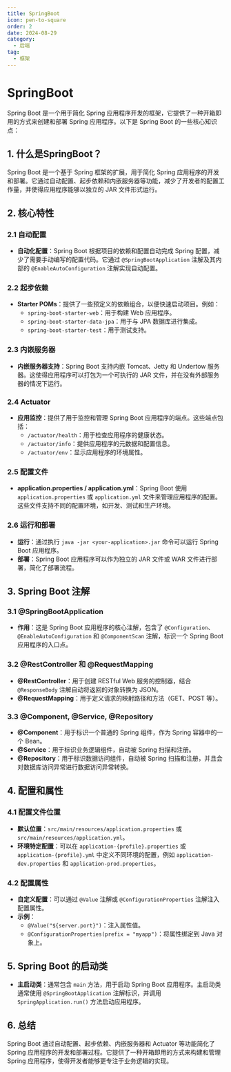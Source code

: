 ```yaml
---
title: SpringBoot
icon: pen-to-square
order: 2
date: 2024-08-29
category:
  - 后端
tag:
  - 框架
---
```


# SpringBoot

Spring Boot 是一个用于简化 Spring 应用程序开发的框架，它提供了一种开箱即用的方式来创建和部署 Spring 应用程序。以下是 Spring Boot 的一些核心知识点：

## 1. 什么是SpringBoot？

Spring Boot 是一个基于 Spring 框架的扩展，用于简化 Spring 应用程序的开发和部署。它通过自动配置、起步依赖和内嵌服务器等功能，减少了开发者的配置工作量，并使得应用程序能够以独立的 JAR 文件形式运行。

## 2. 核心特性

### 2.1 自动配置

- **自动化配置**：Spring Boot 根据项目的依赖和配置自动完成 Spring 配置，减少了需要手动编写的配置代码。它通过 `@SpringBootApplication` 注解及其内部的 `@EnableAutoConfiguration` 注解实现自动配置。

### 2.2 起步依赖

- **Starter POMs**：提供了一些预定义的依赖组合，以便快速启动项目。例如：
  - `spring-boot-starter-web`：用于构建 Web 应用程序。
  - `spring-boot-starter-data-jpa`：用于与 JPA 数据库进行集成。
  - `spring-boot-starter-test`：用于测试支持。

### 2.3 内嵌服务器

- **内嵌服务器支持**：Spring Boot 支持内嵌 Tomcat、Jetty 和 Undertow 服务器。这使得应用程序可以打包为一个可执行的 JAR 文件，并在没有外部服务器的情况下运行。

### 2.4 Actuator

- **应用监控**：提供了用于监控和管理 Spring Boot 应用程序的端点。这些端点包括：
  - `/actuator/health`：用于检查应用程序的健康状态。
  - `/actuator/info`：提供应用程序的元数据和配置信息。
  - `/actuator/env`：显示应用程序的环境属性。

### 2.5 配置文件

- **application.properties / application.yml**：Spring Boot 使用 `application.properties` 或 `application.yml` 文件来管理应用程序的配置。这些文件支持不同的配置环境，如开发、测试和生产环境。

### 2.6 运行和部署

- **运行**：通过执行 `java -jar <your-application>.jar` 命令可以运行 Spring Boot 应用程序。
- **部署**：Spring Boot 应用程序可以作为独立的 JAR 文件或 WAR 文件进行部署，简化了部署流程。

## 3. Spring Boot 注解

### 3.1 @SpringBootApplication

- **作用**：这是 Spring Boot 应用程序的核心注解，包含了 `@Configuration`、`@EnableAutoConfiguration` 和 `@ComponentScan` 注解，标识一个 Spring Boot 应用程序的入口点。

### 3.2 @RestController 和 @RequestMapping

- **@RestController**：用于创建 RESTful Web 服务的控制器，结合 `@ResponseBody` 注解自动将返回的对象转换为 JSON。
- **@RequestMapping**：用于定义请求的映射路径和方法（GET、POST 等）。

### 3.3 @Component, @Service, @Repository

- **@Component**：用于标识一个普通的 Spring 组件，作为 Spring 容器中的一个 Bean。
- **@Service**：用于标识业务逻辑组件，自动被 Spring 扫描和注册。
- **@Repository**：用于标识数据访问组件，自动被 Spring 扫描和注册，并且会对数据库访问异常进行数据访问异常转换。

## 4. 配置和属性

### 4.1 配置文件位置

- **默认位置**：`src/main/resources/application.properties` 或 `src/main/resources/application.yml`。
- **环境特定配置**：可以在 `application-{profile}.properties` 或 `application-{profile}.yml` 中定义不同环境的配置，例如 `application-dev.properties` 和 `application-prod.properties`。

### 4.2 配置属性

- **自定义配置**：可以通过 `@Value` 注解或 `@ConfigurationProperties` 注解注入配置属性。
- **示例**：
  - `@Value("${server.port}")`：注入属性值。
  - `@ConfigurationProperties(prefix = "myapp")`：将属性绑定到 Java 对象上。

## 5. Spring Boot 的启动类

- **主启动类**：通常包含 `main` 方法，用于启动 Spring Boot 应用程序。主启动类通常使用 `@SpringBootApplication` 注解标识，并调用 `SpringApplication.run()` 方法启动应用程序。

## 6. 总结

Spring Boot 通过自动配置、起步依赖、内嵌服务器和 Actuator 等功能简化了 Spring 应用程序的开发和部署过程。它提供了一种开箱即用的方式来构建和管理 Spring 应用程序，使得开发者能够更专注于业务逻辑的实现。


